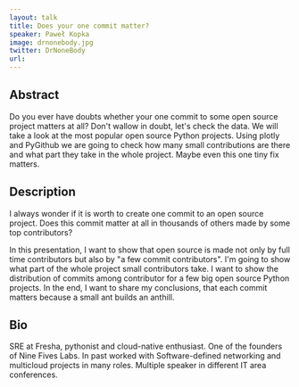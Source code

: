 ```yaml
---
layout: talk
title: Does your one commit matter?
speaker: Paweł Kopka
image: drnonebody.jpg
twitter: DrNoneBody
url: 
---
```


## Abstract
Do you ever have doubts whether your one commit to some open source project matters at all? Don't wallow in doubt, let's check the data. We will take a look at the most popular open source Python projects. Using plotly and PyGithub we are going to check how many small contributions are there and what part they take in the whole project. Maybe even this one tiny fix matters.

## Description

I always wonder if it is worth to create one commit to an open source project. Does this commit matter at all in thousands of others made by some top contributors? 

In this presentation, I want to show that open source is made not only by full time contributors but also by "a few commit contributors". I'm going to show what part of the whole project small contributors take. I want to show the distribution of commits among contributor for a few big open source Python projects. In the end, I want to share my conclusions, that each commit matters because a small ant builds an anthill.

## Bio
SRE at Fresha, pythonist and cloud-native enthusiast. One of the founders of Nine Fives Labs. In past worked with Software-defined networking and multicloud projects in many roles. Multiple speaker in different IT area conferences.


